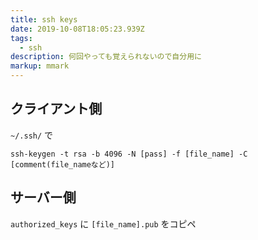 ```yaml
---
title: ssh keys
date: 2019-10-08T18:05:23.939Z
tags:
  - ssh
description: 何回やっても覚えられないので自分用に
markup: mmark
---
```

## クライアント側

`~/.ssh/` で

```shell
ssh-keygen -t rsa -b 4096 -N [pass] -f [file_name] -C [comment(file_nameなど)]
```
## サーバー側
`authorized_keys` に `[file_name].pub` をコピペ
